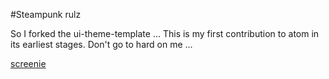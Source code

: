 #Steampunk rulz

So I forked the ui-theme-template ...
This is my first contribution to atom in its earliest stages.
Don't go to hard on me ...

[screenie](joehannes_steampunk.png)
